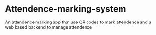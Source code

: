 # Attendence-marking-system
An attendence marking app that use QR codes to mark attendence and a web based backend to manage attendence 
